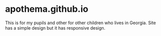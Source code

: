 # apothema.github.io
This is for my pupils and other for other children who lives in Georgia. Site has a simple design but it has responsive design.
